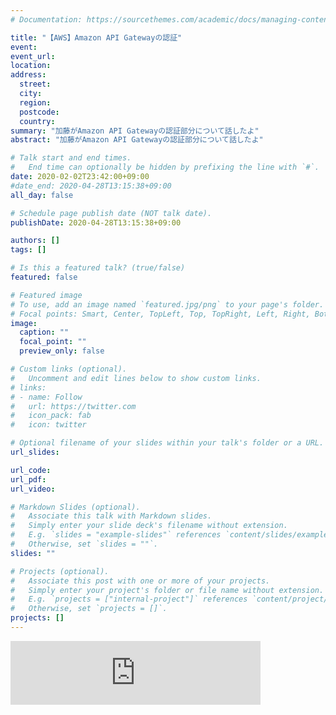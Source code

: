 ```yaml
---
# Documentation: https://sourcethemes.com/academic/docs/managing-content/

title: "【AWS】Amazon API Gatewayの認証"
event:
event_url:
location:
address:
  street:
  city:
  region:
  postcode:
  country:
summary: "加藤がAmazon API Gatewayの認証部分について話したよ"
abstract: "加藤がAmazon API Gatewayの認証部分について話したよ"

# Talk start and end times.
#   End time can optionally be hidden by prefixing the line with `#`.
date: 2020-02-02T23:42:00+09:00
#date_end: 2020-04-28T13:15:38+09:00
all_day: false

# Schedule page publish date (NOT talk date).
publishDate: 2020-04-28T13:15:38+09:00

authors: []
tags: []

# Is this a featured talk? (true/false)
featured: false

# Featured image
# To use, add an image named `featured.jpg/png` to your page's folder. 
# Focal points: Smart, Center, TopLeft, Top, TopRight, Left, Right, BottomLeft, Bottom, BottomRight.
image:
  caption: ""
  focal_point: ""
  preview_only: false

# Custom links (optional).
#   Uncomment and edit lines below to show custom links.
# links:
# - name: Follow
#   url: https://twitter.com
#   icon_pack: fab
#   icon: twitter

# Optional filename of your slides within your talk's folder or a URL.
url_slides:

url_code:
url_pdf:
url_video:

# Markdown Slides (optional).
#   Associate this talk with Markdown slides.
#   Simply enter your slide deck's filename without extension.
#   E.g. `slides = "example-slides"` references `content/slides/example-slides.md`.
#   Otherwise, set `slides = ""`.
slides: ""

# Projects (optional).
#   Associate this post with one or more of your projects.
#   Simply enter your project's folder or file name without extension.
#   E.g. `projects = ["internal-project"]` references `content/project/deep-learning/index.md`.
#   Otherwise, set `projects = []`.
projects: []
---
```

<iframe src="https://anchor.fm/mukiudo/embed/episodes/AWSAmazon-API-Gateway-eajcfj" height="102px" width="400px" frameborder="0" scrolling="no"></iframe>
